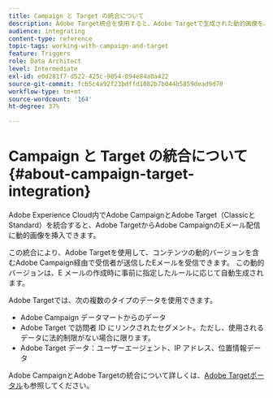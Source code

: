 ```yaml
---
title: Campaign と Target の統合について
description: Adobe Target統合を使用すると、Adobe Targetで生成された動的画像をAdobe Campaignメッセージに挿入できます。
audience: integrating
content-type: reference
topic-tags: working-with-campaign-and-target
feature: Triggers
role: Data Architect
level: Intermediate
exl-id: e0d281f7-d522-425c-9854-894e84a0a422
source-git-commit: fcb5c4a92f23bdffd1082b7b044b5859dead9d70
workflow-type: tm+mt
source-wordcount: '164'
ht-degree: 37%

---
```


# Campaign と Target の統合について{#about-campaign-target-integration}

Adobe Experience Cloud内でAdobe CampaignとAdobe Target（ClassicとStandard）を統合すると、Adobe TargetからAdobe CampaignのEメール配信に動的画像を挿入できます。

この統合により、Adobe Targetを使用して、コンテンツの動的バージョンを含むAdobe Campaign経由で受信者が送信したEメールを受信できます。 この動的バージョンは、E メールの作成時に事前に指定したルールに応じて自動生成されます。

Adobe Targetでは、次の複数のタイプのデータを使用できます。

* Adobe Campaign データマートからのデータ
* Adobe Target で訪問者 ID にリンクされたセグメント。ただし、使用されるデータに法的制限がない場合に限ります。
* Adobe Target データ：ユーザーエージェント、IP アドレス、位置情報データ

Adobe CampaignとAdobe Targetの統合について詳しくは、[Adobe Targetポータル](https://experienceleague.adobe.com/docs/target/using/integrate/campaign-and-target.html?lang=ja)も参照してください。
